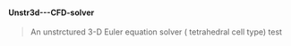 #### Unstr3d---CFD-solver
> An unstrctured 3-D Euler equation solver ( tetrahedral cell type)
> test
